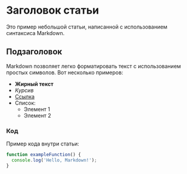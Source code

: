 # Заголовок статьи

Это пример небольшой статьи, написанной с использованием синтаксиса Markdown.

## Подзаголовок

Markdown позволяет легко форматировать текст с использованием простых символов. Вот несколько примеров:

- **Жирный текст**
- *Курсив*
- [Ссылка](https://www.example.com)
- Список:
  - Элемент 1
  - Элемент 2

### Код

Пример кода внутри статьи:

```javascript
function exampleFunction() {
  console.log('Hello, Markdown!');
}
